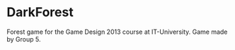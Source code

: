 DarkForest
==========

Forest game for the Game Design 2013 course at IT-University. Game made by Group 5.
